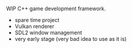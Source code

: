WIP C++ game development framework.
- spare time project
- Vulkan renderer
- SDL2 window management
- very early stage (very bad idea to use as it is)

